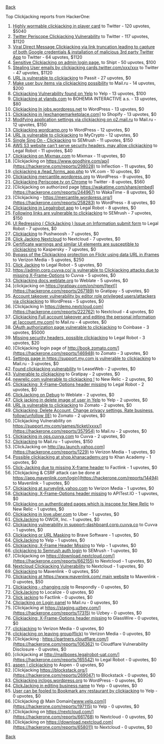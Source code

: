 [Back](../README.md)

Top Clickjacking reports from HackerOne:

1. [Highly wormable clickjacking in player card](https://hackerone.com/reports/85624) to Twitter - 120 upvotes, $5040
2. [Twitter Periscope Clickjacking Vulnerability](https://hackerone.com/reports/591432) to Twitter - 117 upvotes, $1120
3. [Viral Direct Message Clickjacking via link truncation leading to capture of both Google credentials &amp; installation of malicious 3rd party Twitter App](https://hackerone.com/reports/643274) to Twitter - 64 upvotes, $1120
4. [Sensitive Clickjacking on admin login page.](https://hackerone.com/reports/389145) to Shipt - 50 upvotes, $100
5. [Stealing User emails by clickjacking cards.twitter.com/xxx/xxx](https://hackerone.com/reports/154963) to Twitter - 47 upvotes, $1120
6. [URL is vulnerable to clickjacking](https://hackerone.com/reports/530008) to Passit - 27 upvotes, $0
7. [Make user buy items via clickjacking possibility](https://hackerone.com/reports/471967) to Mail.ru - 14 upvotes, $200
8. [Clickjacking Vulnerability found on Yelp](https://hackerone.com/reports/214087) to Yelp - 13 upvotes, $100
9. [Clickjacking at ylands.com](https://hackerone.com/reports/405342) to BOHEMIA INTERACTIVE a.s. - 13 upvotes, $80
10. [Clickjacking In jobs.wordpress.net](https://hackerone.com/reports/223024) to WordPress - 13 upvotes, $0
11. [Clickjacking in [exchangemarketplace.com]](https://hackerone.com/reports/658217) to Shopify - 13 upvotes, $0
12. [Modifying application settings via clickjacking on o2.mail.ru](https://hackerone.com/reports/355774) to Mail.ru - 12 upvotes, $150
13. [Clickjacking wordcamp.org](https://hackerone.com/reports/230581) to WordPress - 12 upvotes, $0
14. [URL is vulnerable to clickjacking](https://hackerone.com/reports/712376) to MyCrypto - 12 upvotes, $0
15. [Single Sing On - Clickjacking](https://hackerone.com/reports/299009) to SEMrush - 11 upvotes, $150
16. [AWS S3 website can't serve security headers, may allow clickjacking](https://hackerone.com/reports/149572) to Legal Robot - 11 upvotes, $40
17. [Clickjacking on Mixmax.com](https://hackerone.com/reports/234713) to Mixmax - 11 upvotes, $0
18. [Clickjacking on https://www.goodhire.com/api](https://hackerone.com/reports/298028) to Inflection - 11 upvotes, $0
19. [clickjacking в /lead_forms_app.php](https://hackerone.com/reports/294334) to VK.com - 10 upvotes, $0
20. [Clickjacking mercantile.wordpress.org](https://hackerone.com/reports/264125) to WordPress - 9 upvotes, $0
21. [Clickjacking Periscope.tv on Chrome](https://hackerone.com/reports/198622) to Twitter - 8 upvotes, $560
22. [Clickjacking on authorized page https://wakatime.com/share/embed](https://hackerone.com/reports/244967) to WakaTime - 8 upvotes, $0
23. [Clickjacking - https://mercantile.wordpress.org/](https://hackerone.com/reports/258283) to WordPress - 8 upvotes, $0
24. [Clickjacking in Legalrobot app](https://hackerone.com/reports/270454) to Legal Robot - 8 upvotes, $0
25. [Following links are vulnerable to clickjacking](https://hackerone.com/reports/289246) to SEMrush - 7 upvotes, $150
26. [UI Redressing ( ClickJacking ) Issue on Information submit form](https://hackerone.com/reports/163753) to Legal Robot - 7 upvotes, $0
27. [Clickjacking](https://hackerone.com/reports/200419) to Pushwoosh - 7 upvotes, $0
28. [Click Jacking Nextcloud](https://hackerone.com/reports/347782) to Nextcloud - 7 upvotes, $0
29. [Certificate warnings and similar UI elements are susceptible to clickjacking](https://hackerone.com/reports/463695) to Kaspersky - 7 upvotes, $0
30. [Bypass of the Clickjacking protection on Flickr using data URL in iframes](https://hackerone.com/reports/7264) to Verizon Media - 5 upvotes, $250
31. [Click Jacking](https://hackerone.com/reports/163888) to Legal Robot - 5 upvotes, $0
32. [https://admin.corp.cuvva.co/ is vulnerable to Clickjacking attacks due to missing X-Frame-Options](https://hackerone.com/reports/231434) to Cuvva - 5 upvotes, $0
33. [Clickjacking docs.weblate.org](https://hackerone.com/reports/223391) to Weblate - 5 upvotes, $0
34. [clickjacking on https://gratipay.com/on/npm/[text]](https://hackerone.com/reports/267189) to Gratipay - 5 upvotes, $0
35. [Account takeover vulnerability by editor role privileged users/attackers via clickjacking](https://hackerone.com/reports/388254) to WordPress - 5 upvotes, $0
36. [Clickjacking In https://demo.nextcloud.com](https://hackerone.com/reports/222762) to Nextcloud - 4 upvotes, $0
37. [Clickjacking Full account takeover and editing the personal information at [account.my.com]](https://hackerone.com/reports/261652) to Mail.ru - 4 upvotes, $0
38. [OAuth authorization page vulnerable to clickjacking](https://hackerone.com/reports/65825) to Coinbase - 3 upvotes, $5000
39. [Missing security headers, possible clickjacking](https://hackerone.com/reports/64645) to Legal Robot - 3 upvotes, $20
40. [Clickjacking login page of http://book.zomato.com/](https://hackerone.com/reports/146948) to Zomato - 3 upvotes, $0
41. [Settings page in https://support.my.com is vulnerable to clickjacking](https://hackerone.com/reports/667400) to Mail.ru - 3 upvotes, $0
42. [Found clickjacking vulnerability](https://hackerone.com/reports/119828) to LeaseWeb - 2 upvotes, $0
43. [Vulnerable to clickjacking](https://hackerone.com/reports/123782) to Gratipay - 2 upvotes, $0
44. [newrelic.com vulnerable to clickjacking !](https://hackerone.com/reports/123126) to New Relic - 2 upvotes, $0
45. [Clickjacking: X-Frame-Options header missing](https://hackerone.com/reports/163646) to Legal Robot - 2 upvotes, $0
46. [ClickJacking on Debug](https://hackerone.com/reports/225555) to Weblate - 2 upvotes, $0
47. [Click jacking in delete image of user in Yelp](https://hackerone.com/reports/201848) to Yelp - 2 upvotes, $0
48. [URL is vulnerable to clickjacking](https://hackerone.com/reports/337219) to Zomato - 2 upvotes, $0
49. [Clickjacking: Delete Account, Change privacy settings, Rate business, follow/unfollow (IE)](https://hackerone.com/reports/338569) to Zomato - 2 upvotes, $0
50. [Clickjacking Vulnerability on https://support.my.com/games/ticket/xxxx/](https://hackerone.com/reports/357954) to Mail.ru - 2 upvotes, $0
51. [Clickjacking in ops.cuvva.com](https://hackerone.com/reports/583624) to Cuvva - 2 upvotes, $0
52. [Clickjacking](https://hackerone.com/reports/8724) to Mail.ru - 1 upvotes, $150
53. [ClickJacking on http://au.launch.yahoo.com](https://hackerone.com/reports/1229) to Verizon Media - 1 upvotes, $0
54. [Possible clickjacking at shop.khanacademy.org](https://hackerone.com/reports/6370) to Khan Academy - 1 upvotes, $0
55. [Click-Jacking due to missing X-frame header](https://hackerone.com/reports/17664) to Factlink - 1 upvotes, $0
56. [Clickjacking &amp; CSRF attack can be done at https://app.mavenlink.com/login](https://hackerone.com/reports/14494) to Mavenlink - 1 upvotes, $0
57. [Clickjacking at surveylink.yahoo.com](https://hackerone.com/reports/3578) to Verizon Media - 1 upvotes, $0
58. [Clickjacking: X-Frame-Options header missing](https://hackerone.com/reports/129650) to APITest.IO - 1 upvotes, $0
59. [Clickjacking on authenticated pages which is inscope for New Relic](https://hackerone.com/reports/128645) to New Relic - 1 upvotes, $0
60. [Clickjacking in love.uber.com](https://hackerone.com/reports/137152) to Uber - 1 upvotes, $0
61. [ClickJacking](https://hackerone.com/reports/183127) to OWOX, Inc. - 1 upvotes, $0
62. [Clickjacking vulnerability in support-dashboard.corp.cuvva.co](https://hackerone.com/reports/231694) to Cuvva - 1 upvotes, $0
63. [Clickjacking or URL Masking](https://hackerone.com/reports/204198) to Brave Software - 1 upvotes, $0
64. [ClickJacking](https://hackerone.com/reports/179839) to Yelp - 1 upvotes, $0
65. [Clickjacking: X-Frame Header Missing](https://hackerone.com/reports/168358) to Yelp - 1 upvotes, $0
66. [clickjacking to Semrush auth login](https://hackerone.com/reports/318295) to SEMrush - 1 upvotes, $0
67. [Clickjacking on https://download.nextcloud.com/](https://hackerone.com/reports/662155) to Nextcloud - 1 upvotes, $0
68. [Nextcloud Clickjacking Vulnerability](https://hackerone.com/reports/710996) to Nextcloud - 1 upvotes, $0
69. [Clickjacking](https://hackerone.com/reports/21110) to Mavenlink - 0 upvotes, $50
70. [Clickjacking at https://www.mavenlink.com/ main website](https://hackerone.com/reports/14631) to Mavenlink - 0 upvotes, $50
71. [Clickjacking - changing role](https://hackerone.com/reports/7924) to Respondly - 0 upvotes, $0
72. [ClickJacking](https://hackerone.com/reports/7862) to Localize - 0 upvotes, $0
73. [Click jacking](https://hackerone.com/reports/13550) to Factlink - 0 upvotes, $0
74. [Clicjacking on Login panel](https://hackerone.com/reports/8459) to Mail.ru - 0 upvotes, $0
75. [Clickjacking at https://staging.uzbey.com/](https://hackerone.com/reports/17315) to Uzbey - 0 upvotes, $0
76. [Clickjacking: X-Frame-Options header missing](https://hackerone.com/reports/27594) to GlassWire - 0 upvotes, $0
77. [clickjacking](https://hackerone.com/reports/1207) to Verizon Media - 0 upvotes, $0
78. [clickjacking on leaving group(flick)](https://hackerone.com/reports/7745) to Verizon Media - 0 upvotes, $0
79. [Clickjacking : https://partners.cloudflare.com/](https://hackerone.com/reports/106362) to Cloudflare Vulnerability Disclosure - 0 upvotes, $0
80. [clickjacking at http://mailboxes.legalrobot-uat.com/](https://hackerone.com/reports/165542) to Legal Robot - 0 upvotes, $0
81. [aspen | clickjacking](https://hackerone.com/reports/272387) to Aspen - 0 upvotes, $0
82. [Clickjacking https://blockstack.org/](https://hackerone.com/reports/269047) to Blockstack - 0 upvotes, $0
83. [Clickjacking irclogs.wordpress.org](https://hackerone.com/reports/267075) to WordPress - 0 upvotes, $0
84. [ClickJacking in editing business name](https://hackerone.com/reports/227837) to Yelp - 0 upvotes, $0
85. [User can be fooled to Bookmark any restaurant by clickjacking](https://hackerone.com/reports/228295) to Yelp - 0 upvotes, $0
86. [Clickjacking @ Main Domain[www.yelp.com]](https://hackerone.com/reports/197115) to Yelp - 0 upvotes, $0
87. [Clickjacking on https://nextcloud.com/](https://hackerone.com/reports/661768) to Nextcloud - 0 upvotes, $0
88. [Clickjacking on https://download.nextcloud.com](https://hackerone.com/reports/658011) to Nextcloud - 0 upvotes, $0


[Back](../README.md)